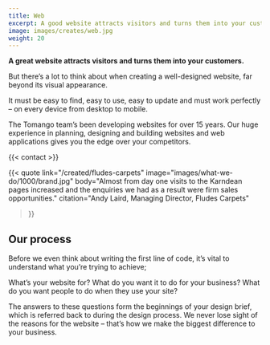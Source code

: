 ```yaml
---
title: Web
excerpt: A good website attracts visitors and turns them into your customers. But it must be easy to find, easy to use and work perfectly – on every device from desktop to mobile.
image: images/creates/web.jpg
weight: 20
---
```


**A great website attracts visitors and turns them into your customers.**

But there’s a lot to think about when creating a well-designed website, far beyond its visual appearance.

It must be easy to find, easy to use, easy to update and must work perfectly – on every device from desktop to mobile.

The Tomango team’s been developing websites for over 15 years. Our huge experience in planning, designing and building websites and web applications gives you the edge over your competitors.

{{< contact >}}

{{< quote
	link="/created/fludes-carpets"
	image="images/what-we-do/1000/brand.jpg"
	body="Almost from day one visits to the Karndean pages increased and the enquiries we had as a result were firm sales opportunities."
	citation="Andy Laird, Managing Director, Fludes Carpets"
>}}

## Our process
Before we even think about writing the first line of code, it’s vital to understand what you’re trying to achieve;

What’s your website for? What do you want it to do for your business? What do you want people to do when they use your site?

The answers to these questions form the beginnings of your design brief, which is referred back to during the design process. We never lose sight of the reasons for the website – that’s how we make the biggest difference to your business.
